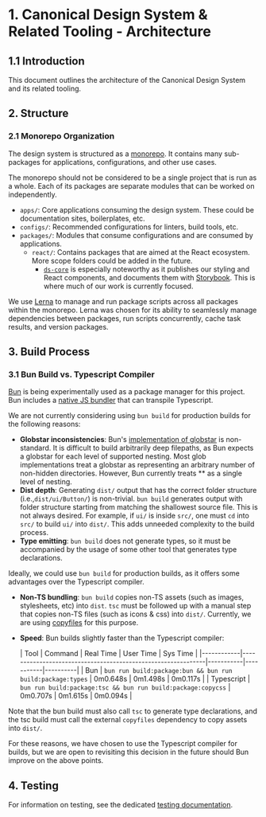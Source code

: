 # 1. Canonical Design System & Related Tooling - Architecture

## 1.1 Introduction

This document outlines the architecture of the Canonical Design System and its related tooling.

## 2. Structure

### 2.1 Monorepo Organization

The design system is structured as a [monorepo](https://semaphoreci.com/blog/what-is-monorepo).
It contains many sub-packages for applications, configurations, and other use cases.

The monorepo should not be considered to be a single project that is run as a whole.
Each of its packages are separate modules that can be worked on independently.

- `apps/`: Core applications consuming the design system. These could be documentation sites, boilerplates, etc.
- `configs/`: Recommended configurations for linters, build tools, etc.
- `packages/`: Modules that consume configurations and are consumed by applications.
    - `react/`: Contains packages that are aimed at the React ecosystem. More scope folders could be added in the
      future.
        - [`ds-core`](/packages/react/ds-core/README.md) is especially noteworthy as it publishes our styling
          and React components, and documents them with [Storybook](https://storybook.js.org/).
          This is where much of our work is currently focused.

We use [Lerna](https://lerna.js.org/) to manage and run package scripts across all packages within the monorepo. Lerna
was chosen for its ability to seamlessly manage dependencies between packages, run scripts concurrently, cache task
results, and version packages.

## 3. Build Process

### 3.1 Bun Build vs. Typescript Compiler

[Bun](https://bun.sh/) is being experimentally used as a package manager for this project. Bun includes
a [native JS bundler](https://bun.sh/docs/bundler) that can transpile Typescript.

We are not currently considering using `bun build` for production builds for the following reasons:

* **Globstar inconsistencies**: Bun's [implementation of globstar](https://bun.sh/docs/api/glob) is non-standard. It is
  difficult to build arbitrarily deep filepaths, as Bun expects a globstar for each level of supported nesting. Most
  glob implementations treat a globstar as representing an arbitrary number of non-hidden directories. However, Bun
  currently treats ** as a single level of nesting.
* **Dist depth**: Generating `dist/` output that has the correct folder structure (i.e.,`dist/ui/Button/`) is
  non-trivial. `bun build` generates output with folder structure starting from matching the shallowest source file.
  This is not always desired. For example, if `ui/` is inside `src/`, one must `cd` into `src/` to build `ui/` into
  `dist/`. This adds unneeded complexity to the build process.
* **Type emitting**: `bun build` does not generate types, so it must be accompanied by the usage of some other tool that
  generates type declarations.

Ideally, we could use `bun build` for production builds, as it offers some advantages over the Typescript compiler.

* **Non-TS bundling**: `bun build` copies non-TS assets (such as images, stylesheets, etc) into `dist`. `tsc` must be
  followed up with a manual step that copies non-TS files (such as icons & css) into `dist/`. Currently, we are
  using [copyfiles](https://npmjs.org/package/copyfiles) for this purpose.
* **Speed**: Bun builds slightly faster than the Typescript compiler:

  | Tool       | Command                                                      | Real Time | User Time | Sys Time |
        |------------|--------------------------------------------------------------|-----------|-----------|----------|
  | Bun        | `bun run build:package:bun && bun run build:package:types`   | 0m0.648s  | 0m1.498s  | 0m0.117s |
  | Typescript | `bun run build:package:tsc && bun run build:package:copycss` | 0m0.707s  | 0m1.615s  | 0m0.094s |

Note that the bun build must also call `tsc` to generate type declarations, and the tsc build must call the external
`copyfiles` dependency to copy assets into `dist/`.

For these reasons, we have chosen to use the Typescript compiler for builds, but we are open to revisiting this decision
in the future should Bun improve on the above points.

## 4. Testing

For information on testing, see the dedicated [testing documentation](./TESTING.md).
